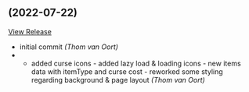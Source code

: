 ##  (2022-07-22)

[View Release](https://github.com/dev-tvo/undermined-two.git/commits/tag/)

*  initial commit *(Thom van Oort)*
*  - added curse icons - added lazy load & loading icons - new items data with itemType and curse cost - reworked some styling regarding background & page layout *(Thom van Oort)*



